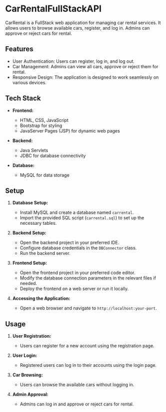 # CarRentalFullStackAPI



CarRental is a FullStack web application for managing car rental services. It allows users to browse available cars, register, and log in. Admins can approve or reject cars for rental.

## Features

- User Authentication: Users can register, log in, and log out.
- Car Management: Admins can view all cars, approve or reject them for rental.
- Responsive Design: The application is designed to work seamlessly on various devices.

## Tech Stack

- **Frontend:**
  - HTML, CSS, JavaScript
  - Bootstrap for styling
  - JavaServer Pages (JSP) for dynamic web pages

- **Backend:**
  - Java Servlets
  - JDBC for database connectivity

- **Database:**
  - MySQL for data storage

## Setup

1. **Database Setup:**
   - Install MySQL and create a database named `carrental`.
   - Import the provided SQL script (`carrental.sql`) to set up the necessary tables.

2. **Backend Setup:**
   - Open the backend project in your preferred IDE.
   - Configure database credentials in the `DBConnector` class.
   - Run the backend server.

3. **Frontend Setup:**
   - Open the frontend project in your preferred code editor.
   - Modify the database connection parameters in the relevant files if needed.
   - Deploy the frontend on a web server or run it locally.

4. **Accessing the Application:**
   - Open a web browser and navigate to `http://localhost:your-port`.

## Usage

1. **User Registration:**
   - Users can register for a new account using the registration page.

2. **User Login:**
   - Registered users can log in to their accounts using the login page.

3. **Car Browsing:**
   - Users can browse the available cars without logging in.

4. **Admin Approval:**
   - Admins can log in and approve or reject cars for rental.

